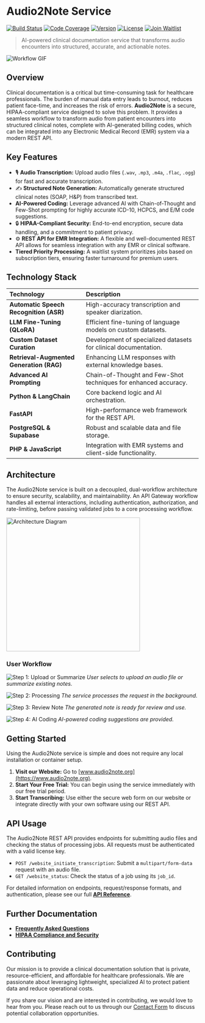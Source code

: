 # Audio2Note Service

[![Build Status](https://img.shields.io/badge/build-passing-brightgreen)](https://github.com/sunpcaudio2note/audio2note)
[![Code Coverage](https://img.shields.io/badge/coverage-95%25-brightgreen)](https://github.com/sunpcaudio2note/audio2note)
[![Version](https://img.shields.io/badge/version-1.0.0-blue)](https://github.com/sunpcaudio2note/audio2note)
[![License](https://img.shields.io/badge/license-MIT-blue)](https://github.com/sunpcaudio2note/audio2note/blob/main/LICENSE)
[![Join Waitlist](https://img.shields.io/badge/join-waitlist-orange)](https://www.audio2note.org/waitlist)

> AI-powered clinical documentation service that transforms audio encounters into structured, accurate, and actionable notes.

![Workflow GIF](https://raw.githubusercontent.com/sunpcaudio2note/audio2note/main/docs/website/pic/workflow.gif)

## Overview

Clinical documentation is a critical but time-consuming task for healthcare professionals. The burden of manual data entry leads to burnout, reduces patient face-time, and increases the risk of errors. **Audio2Note** is a secure, HIPAA-compliant service designed to solve this problem. It provides a seamless workflow to transform audio from patient encounters into structured clinical notes, complete with AI-generated billing codes, which can be integrated into any Electronic Medical Record (EMR) system via a modern REST API.

## Key Features

-   🎙️ **Audio Transcription:** Upload audio files (`.wav`, `.mp3`, `.m4a`, `.flac`, `.ogg`) for fast and accurate transcription.
-   ✍️ **Structured Note Generation:** Automatically generate structured clinical notes (SOAP, H&P) from transcribed text.
-   **AI-Powered Coding:** Leverage advanced AI with Chain-of-Thought and Few-Shot prompting for highly accurate ICD-10, HCPCS, and E/M code suggestions.
-   🔒 **HIPAA-Compliant Security:** End-to-end encryption, secure data handling, and a commitment to patient privacy.
-   ⚙️ **REST API for EMR Integration:** A flexible and well-documented REST API allows for seamless integration with any EMR or clinical software.
-   **Tiered Priority Processing:** A waitlist system prioritizes jobs based on subscription tiers, ensuring faster turnaround for premium users.

## Technology Stack

| Technology | Description |
| :--- | :--- |
| **Automatic Speech Recognition (ASR)** | High-accuracy transcription and speaker diarization. |
| **LLM Fine-Tuning (QLoRA)** | Efficient fine-tuning of language models on custom datasets. |
| **Custom Dataset Curation** | Development of specialized datasets for clinical documentation. |
| **Retrieval-Augmented Generation (RAG)** | Enhancing LLM responses with external knowledge bases. |
| **Advanced AI Prompting** | Chain-of-Thought and Few-Shot techniques for enhanced accuracy. |
| **Python & LangChain** | Core backend logic and AI orchestration. |
| **FastAPI** | High-performance web framework for the REST API. |
| **PostgreSQL & Supabase** | Robust and scalable data and file storage. |
| **PHP & JavaScript** | Integration with EMR systems and client-side functionality. |

## Architecture

The Audio2Note service is built on a decoupled, dual-workflow architecture to ensure security, scalability, and maintainability. An API Gateway workflow handles all external interactions, including authentication, authorization, and rate-limiting, before passing validated jobs to a core processing workflow.

<img src="pic/architecture_diagram.svg" alt="Architecture Diagram" width="350"/>

### User Workflow

![Step 1: Upload or Summarize](pic/note_menu.png)
*User selects to upload an audio file or summarize existing notes.*

![Step 2: Processing](pic/menu_processing.png)
*The service processes the request in the background.*

![Step 3: Review Note](pic/menu_note.png)
*The generated note is ready for review and use.*

![Step 4: AI Coding](pic/menu_assessment.png)
*AI-powered coding suggestions are provided.*

## Getting Started

Using the Audio2Note service is simple and does not require any local installation or container setup.

1.  **Visit our Website:** Go to [www.audio2note.org](https://www.audio2note.org).
2.  **Start Your Free Trial:** You can begin using the service immediately with our free trial period.
3.  **Start Transcribing:** Use either the secure web form on our website or integrate directly with your own software using our REST API.

## API Usage

The Audio2Note REST API provides endpoints for submitting audio files and checking the status of processing jobs. All requests must be authenticated with a valid license key.

-   `POST /website_initiate_transcription`: Submit a `multipart/form-data` request with an audio file.
-   `GET /website_status`: Check the status of a job using its `job_id`.

For detailed information on endpoints, request/response formats, and authentication, please see our full **[API Reference](API_REFERENCE.md)**.

## Further Documentation

-   **[Frequently Asked Questions](FAQ.md)**
-   **[HIPAA Compliance and Security](HIPAA_Compliance.md)**

## Contributing

Our mission is to provide a clinical documentation solution that is private, resource-efficient, and affordable for healthcare professionals. We are passionate about leveraging lightweight, specialized AI to protect patient data and reduce operational costs.

If you share our vision and are interested in contributing, we would love to hear from you. Please reach out to us through our [Contact Form](https://www.audio2note.org/?page_id=136) to discuss potential collaboration opportunities.
